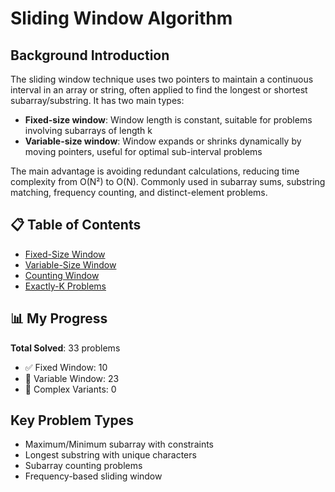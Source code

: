 # Sliding Window Algorithm

## Background Introduction
The sliding window technique uses two pointers to maintain a continuous interval in an array or string, often applied to find the longest or shortest subarray/substring. It has two main types: 

- **Fixed-size window**: Window length is constant, suitable for problems involving subarrays of length k
- **Variable-size window**: Window expands or shrinks dynamically by moving pointers, useful for optimal sub-interval problems

The main advantage is avoiding redundant calculations, reducing time complexity from O(N²) to O(N). Commonly used in subarray sums, substring matching, frequency counting, and distinct-element problems.

## 📋 Table of Contents
- [Fixed-Size Window](./Fixed-Window.md)
- [Variable-Size Window](./Variable-Window.md)
- [Counting Window](./Counting-Window.md)
- [Exactly-K Problems](./Exactly-K-Problems.md)

## 📊 My Progress
**Total Solved**: 33 problems
- ✅ Fixed Window: 10
- 🔄 Variable Window: 23  
- 🚧 Complex Variants: 0

## Key Problem Types
- Maximum/Minimum subarray with constraints
- Longest substring with unique characters
- Subarray counting problems
- Frequency-based sliding window
